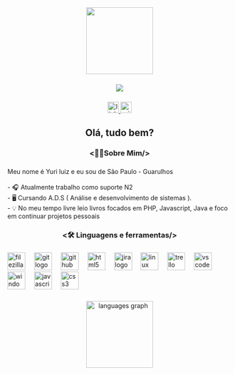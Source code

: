 <div align="center">
  <img height="150" src="https://media1.giphy.com/media/v1.Y2lkPTc5MGI3NjExcG53YTJjamI3Z2F2dnZkMGNzMWR1eWYwcHRsaDd4d2Y5M2R5YnY3cCZlcD12MV9pbnRlcm5hbF9naWZfYnlfaWQmY3Q9Zw/qgQUggAC3Pfv687qPC/giphy.gif"  />
</div>

###

<div align="center">
  <img src="https://visitor-badge.laobi.icu/badge?page_id=YuriLuiz1.YuriLuiz1&left_color=black&right_color=blue"  />
</div>

###

<div align="center">
  <a href="https://www.linkedin.com/in/yuri-luiz/" target="_blank">
    <img src="https://img.shields.io/static/v1?message=LinkedIn&logo=linkedin&label=&color=0077B5&logoColor=white&labelColor=&style=for-the-badge" height="25" alt="linkedin logo"  />
  </a>
  <a href="https://account.microsoft.com/profile" target="_blank">
    <img src="https://img.shields.io/static/v1?message=Outlook&logo=microsoft-outlook&label=&color=0078D4&logoColor=white&labelColor=&style=for-the-badge" height="25" alt="microsoft-outlook logo"  />
  </a>
</div>

###

<h2 align="center">Olá, tudo bem?</h2>

###

<h3 align="center"><👨‍💻Sobre Mim/></h3>

###

<p align="left">Meu nome é Yuri luiz e eu sou de São Paulo - Guarulhos<br><br>- 🎧 Atualmente trabalho como suporte N2<br>- 🖥️ Cursando A.D.S ( Análise e desenvolvimento de sistemas ).<br>- 💡 No meu tempo livre leio livros focados em PHP, Javascript, Java e foco em continuar projetos pessoais</p>

###

<h3 align="center"><🛠 Linguagens e ferramentas/></h3>

###

<div align="left">
  <img src="https://cdn.jsdelivr.net/gh/devicons/devicon/icons/filezilla/filezilla-plain.svg" height="40" alt="filezilla logo"  />
  <img width="12" />
  <img src="https://skillicons.dev/icons?i=git" height="40" alt="git logo"  />
  <img width="12" />
  <img src="https://skillicons.dev/icons?i=github" height="40" alt="github logo"  />
  <img width="12" />
  <img src="https://skillicons.dev/icons?i=html" height="40" alt="html5 logo"  />
  <img width="12" />
  <img src="https://cdn.jsdelivr.net/gh/devicons/devicon/icons/jira/jira-original.svg" height="40" alt="jira logo"  />
  <img width="12" />
  <img src="https://skillicons.dev/icons?i=linux" height="40" alt="linux logo"  />
  <img width="12" />
  <img src="https://cdn.simpleicons.org/trello/0052CC" height="40" alt="trello logo"  />
  <img width="12" />
  <img src="https://skillicons.dev/icons?i=vscode" height="40" alt="vscode logo"  />
  <img width="12" />
  <img src="https://cdn.jsdelivr.net/gh/devicons/devicon/icons/windows8/windows8-original.svg" height="40" alt="windows8 logo"  />
  <img width="12" />
  <img src="https://skillicons.dev/icons?i=js" height="40" alt="javascript logo"  />
  <img width="12" />
  <img src="https://skillicons.dev/icons?i=css" height="40" alt="css3 logo"  />
</div>

###

<h3 align="center"></h3>

###

<div align="center">
  <img src="https://github-readme-stats.vercel.app/api/top-langs?username=YuriLuiz1&locale=en&hide_title=false&layout=compact&card_width=320&langs_count=5&theme=dark&hide_border=true&order=2" height="150" alt="languages graph"  />
</div>

###
